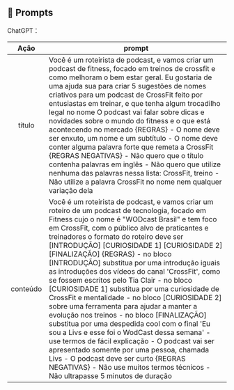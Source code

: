 ## 🧠 Prompts


ChatGPT：

|   Ação   | prompt                                                                                                                                                                                                                                                                         |
| :------: | ------------------------------------------------------------------------------------------------------------------------------------------------------------------------------------------------------------------------------------------------------------------------------ |
|  título  | Você é um roteirista de podcast, e vamos criar um podcast de fitness, focado em treinos de crossfit e como melhoram o bem estar geral. Eu gostaria de uma ajuda sua para criar 5 sugestões de nomes criativos para um podcast de CrossFit feito por entusiastas em treinar, e que tenha algum trocadilho legal no nome O podcast vai falar sobre dicas e novidades sobre o mundo do fitness e o que está acontecendo no mercado {REGRAS} - O nome deve ser enxuto, um nome e um subtítulo - O nome deve conter alguma palavra forte que remeta a CrossFit {REGRAS NEGATIVAS} - Não quero que o título contenha palavras em inglês - Não quero que utilize nenhuma das palavras nessa lista: CrossFit, treino - Não utilize a palavra CrossFit no nome nem qualquer variação dela                                                        |
| conteúdo | Você é um roteirista de podcast, e vamos criar um roteiro de um podcast de tecnologia, focado em Fitness cujo o nome é "WODcast Brasil" e tem foco em CrossFit, com o público alvo de praticantes e treinadores o formato do roteiro deve ser [INTRODUÇÃO] [CURIOSIDADE 1] [CURIOSIDADE 2] [FINALIZAÇÃO] {REGRAS} - no bloco [INTRODUÇÃO] substitua por uma introdução iguais as introduções dos vídeos do canal 'CrossFit', como se fossem escritos pelo Tia Clair - no bloco [CURIOSIDADE 1] substitua por uma curiosidade de CrossFit e mentalidade - no bloco [CURIOSIDADE 2] sobre uma ferramenta para ajudar a manter a evolução nos treinos - no bloco [FINALIZAÇÃO] substitua por uma despedida cool com o final 'Eu sou a Livs e esse foi o WodCast dessa semana' - use termos de fácil explicação - O podcast vai ser apresentado somente por uma pessoa, chamada Livs - O podcast deve ser curto {REGRAS NEGATIVAS} - Não use muitos termos técnicos - Não ultrapasse 5 minutos de duração |

